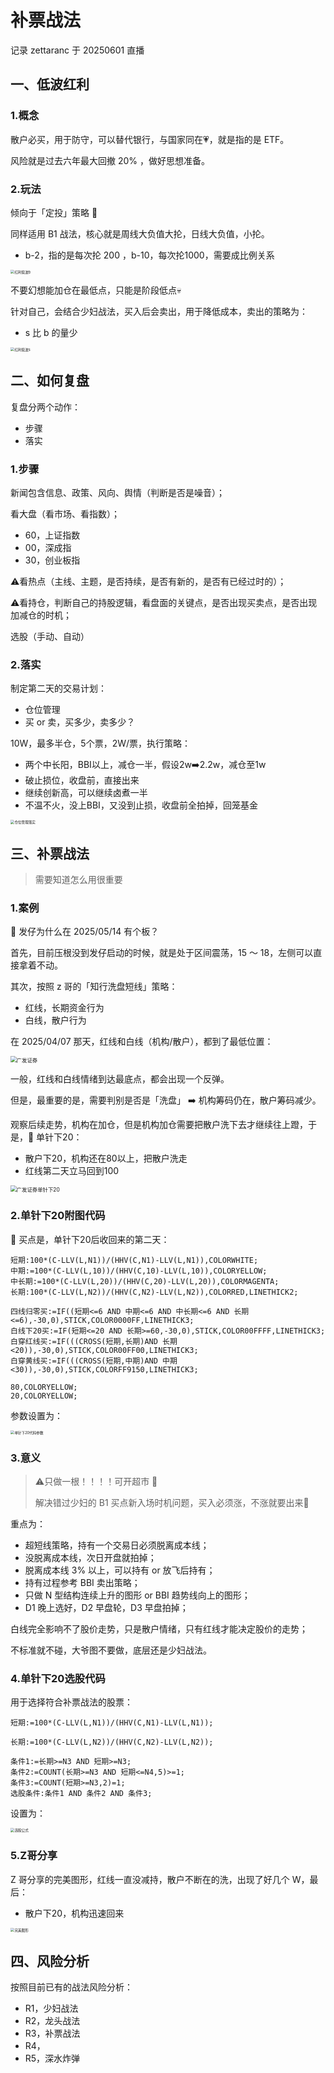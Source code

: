 # 补票战法

记录 zettaranc 于 20250601 直播

## 一、低波红利

### 1.概念

散户必买，用于防守，可以替代银行，与国家同在💗，就是指的是 ETF。

风险就是过去六年最大回撤 20% ，做好思想准备。

### 2.玩法

倾向于「定投」策略 🚀

同样适用 B1 战法，核心就是周线大负值大抡，日线大负值，小抡。

- b-2，指的是每次抡 200 ，b-10，每次抡1000，需要成比例关系

<img src="https://blogcola1213.oss-cn-wuhan-lr.aliyuncs.com/practice/2025/06/01.png" alt="红利低波b" style="margin:auto;zoom:40%;">

不要幻想能加仓在最低点，只能是阶段低点💀

针对自己，会结合少妇战法，买入后会卖出，用于降低成本，卖出的策略为：

- s 比 b 的量少

<img src="https://blogcola1213.oss-cn-wuhan-lr.aliyuncs.com/practice/2025/06/02.png" alt="红利低波s" style="margin:auto;zoom:40%;">

## 二、如何复盘

复盘分两个动作：

- 步骤
- 落实

### 1.步骤

新闻包含信息、政策、风向、舆情（判断是否是噪音）；

看大盘（看市场、看指数）；

- 60，上证指数
- 00，深成指
- 30，创业板指

⚠️看热点（主线、主题，是否持续，是否有新的，是否有已经过时的）；

⚠️看持仓，判断自己的持股逻辑，看盘面的关键点，是否出现买卖点，是否出现加减仓的时机；

选股（手动、自动）

### 2.落实

制定第二天的交易计划：

- 仓位管理
- 买 or 卖，买多少，卖多少？

10W，最多半仓，5个票，2W/票，执行策略：

- 两个中长阳，BBI以上，减仓一半，假设2w➡️2.2w，减仓至1w
- 破止损位，收盘前，直接出来
- 继续创新高，可以继续卤煮一半
- 不温不火，没上BBI，又没到止损，收盘前全拍掉，回笼基金

<img src="https://blogcola1213.oss-cn-wuhan-lr.aliyuncs.com/practice/2025/06/03.png" alt="仓位管理落实" style="margin:auto;zoom:40%;">

## 三、补票战法

> 需要知道怎么用很重要

### 1.案例

🙋 发仔为什么在 2025/05/14 有个板？

首先，目前压根没到发仔启动的时候，就是处于区间震荡，15 ～ 18，左侧可以直接拿着不动。

其次，按照 z 哥的「知行洗盘短线」策略：

- 红线，长期资金行为
- 白线，散户行为

在 2025/04/07 那天，红线和白线（机构/散户），都到了最低位置：

<img src="https://blogcola1213.oss-cn-wuhan-lr.aliyuncs.com/practice/2025/06/04.png" alt="广发证券" style="margin:auto;zoom:60%;">

一般，红线和白线情绪到达最底点，都会出现一个反弹。

但是，最重要的是，需要判别是否是「洗盘」 ➡️ 机构筹码仍在，散户筹码减少。

观察后续走势，机构在加仓，但是机构加仓需要把散户洗下去才继续往上蹬，于是，🚀 单针下20：

- 散户下20，机构还在80以上，把散户洗走
- 红线第二天立马回到100

<img src="https://blogcola1213.oss-cn-wuhan-lr.aliyuncs.com/practice/2025/06/05.png" alt="广发证券单针下20" style="margin:auto;zoom:60%;">

### 2.单针下20附图代码

🚗 买点是，单针下20后收回来的第二天：

```text
短期:100*(C-LLV(L,N1))/(HHV(C,N1)-LLV(L,N1)),COLORWHITE; 
中期:=100*(C-LLV(L,10))/(HHV(C,10)-LLV(L,10)),COLORYELLOW; 
中长期:=100*(C-LLV(L,20))/(HHV(C,20)-LLV(L,20)),COLORMAGENTA; 
长期:100*(C-LLV(L,N2))/(HHV(C,N2)-LLV(L,N2)),COLORRED,LINETHICK2; 

四线归零买:=IF((短期<=6 AND 中期<=6 AND 中长期<=6 AND 长期<=6),-30,0),STICK,COLOR0000FF,LINETHICK3; 
白线下20买:=IF(短期<=20 AND 长期>=60,-30,0),STICK,COLOR00FFFF,LINETHICK3; 
白穿红线买:=IF(((CROSS(短期,长期)AND 长期<20)),-30,0),STICK,COLOR00FF00,LINETHICK3; 
白穿黄线买:=IF(((CROSS(短期,中期)AND 中期<30)),-30,0),STICK,COLORFF9150,LINETHICK3; 

80,COLORYELLOW; 
20,COLORYELLOW;
```

参数设置为：

<img src="https://blogcola1213.oss-cn-wuhan-lr.aliyuncs.com/practice/2025/06/06.png" alt="单针下20代码参数" style="margin:auto;zoom:40%;">

### 3.意义

> ⚠️只做一根！！！！可开超市 🚀
>
> 解决错过少妇的 B1 买点新入场时机问题，买入必须涨，不涨就要出来🌟

重点为：

- 超短线策略，持有一个交易日必须脱离成本线；
- 没脱离成本线，次日开盘就拍掉；
- 脱离成本线 3% 以上，可以持有 or 放飞后持有；
- 持有过程参考 BBI 卖出策略；
- 只做 N 型结构连续上升的图形 or BBI 趋势线向上的图形；
- D1 晚上选好，D2 早盘轮，D3 早盘拍掉；

白线完全影响不了股价走势，只是散户情绪，只有红线才能决定股价的走势；

不标准就不碰，大爷图不要做，底层还是少妇战法。

### 4.单针下20选股代码

用于选择符合补票战法的股票：

```text
短期:=100*(C-LLV(L,N1))/(HHV(C,N1)-LLV(L,N1));

长期:=100*(C-LLV(L,N2))/(HHV(C,N2)-LLV(L,N2));

条件1:=长期>=N3 AND 短期>=N3;
条件2:=COUNT(长期>=N3 AND 短期<=N4,5)>=1;
条件3:=COUNT(短期>=N3,2)=1;
选股条件:条件1 AND 条件2 AND 条件3;
```

设置为：

<img src="https://blogcola1213.oss-cn-wuhan-lr.aliyuncs.com/practice/2025/06/07.png" alt="选股公式" style="margin:auto;zoom:40%;">

### 5.Z哥分享

Z 哥分享的完美图形，红线一直没减持，散户不断在的洗，出现了好几个 W，最后：

- 散户下20，机构迅速回来

<img src="https://blogcola1213.oss-cn-wuhan-lr.aliyuncs.com/practice/2025/06/08.png" alt="完美图形" style="margin:auto;zoom:40%;">

## 四、风险分析

按照目前已有的战法风险分析：

- R1，少妇战法
- R2，龙头战法
- R3，补票战法
- R4，
- R5，深水炸弹
